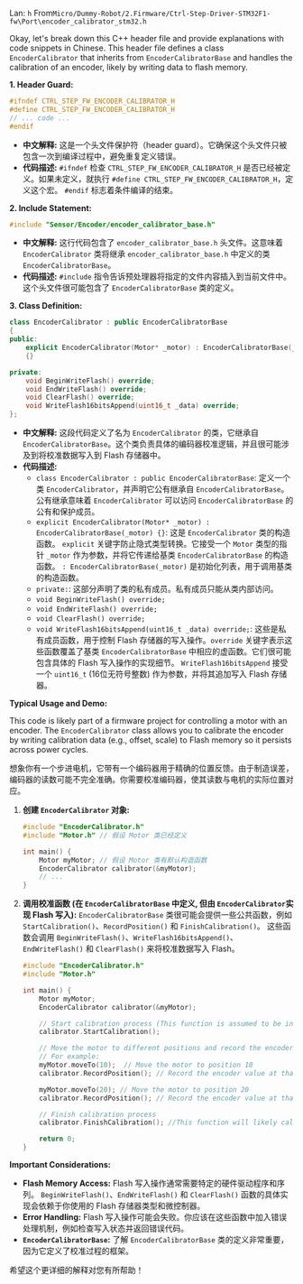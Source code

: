 Lan: `h` From`Micro/Dummy-Robot/2.Firmware/Ctrl-Step-Driver-STM32F1-fw\Port\encoder_calibrator_stm32.h`

Okay, let's break down this C++ header file and provide explanations with code snippets in Chinese. This header file defines a class `EncoderCalibrator` that inherits from `EncoderCalibratorBase` and handles the calibration of an encoder, likely by writing data to flash memory.

**1. Header Guard:**

```c++
#ifndef CTRL_STEP_FW_ENCODER_CALIBRATOR_H
#define CTRL_STEP_FW_ENCODER_CALIBRATOR_H
// ... code ...
#endif
```

*   **中文解释:**  这是一个头文件保护符（header guard）。它确保这个头文件只被包含一次到编译过程中，避免重复定义错误。
*   **代码描述:**  `#ifndef` 检查 `CTRL_STEP_FW_ENCODER_CALIBRATOR_H` 是否已经被定义。如果未定义，就执行 `#define CTRL_STEP_FW_ENCODER_CALIBRATOR_H`，定义这个宏。 `#endif` 标志着条件编译的结束。

**2. Include Statement:**

```c++
#include "Sensor/Encoder/encoder_calibrator_base.h"
```

*   **中文解释:**  这行代码包含了 `encoder_calibrator_base.h` 头文件。这意味着 `EncoderCalibrator` 类将继承 `encoder_calibrator_base.h` 中定义的类 `EncoderCalibratorBase`。
*   **代码描述:**  `#include` 指令告诉预处理器将指定的文件内容插入到当前文件中。这个头文件很可能包含了 `EncoderCalibratorBase` 类的定义。

**3. Class Definition:**

```c++
class EncoderCalibrator : public EncoderCalibratorBase
{
public:
    explicit EncoderCalibrator(Motor* _motor) : EncoderCalibratorBase(_motor)
    {}

private:
    void BeginWriteFlash() override;
    void EndWriteFlash() override;
    void ClearFlash() override;
    void WriteFlash16bitsAppend(uint16_t _data) override;
};
```

*   **中文解释:**  这段代码定义了名为 `EncoderCalibrator` 的类，它继承自 `EncoderCalibratorBase`。这个类负责具体的编码器校准逻辑，并且很可能涉及到将校准数据写入到 Flash 存储器中。
*   **代码描述:**
    *   `class EncoderCalibrator : public EncoderCalibratorBase`: 定义一个类 `EncoderCalibrator`，并声明它公有继承自 `EncoderCalibratorBase`。公有继承意味着 `EncoderCalibrator` 可以访问 `EncoderCalibratorBase` 的公有和保护成员。
    *   `explicit EncoderCalibrator(Motor* _motor) : EncoderCalibratorBase(_motor) {}`:  这是 `EncoderCalibrator` 类的构造函数。 `explicit` 关键字防止隐式类型转换。它接受一个 `Motor` 类型的指针 `_motor` 作为参数，并将它传递给基类 `EncoderCalibratorBase` 的构造函数。 `: EncoderCalibratorBase(_motor)` 是初始化列表，用于调用基类的构造函数。
    *   `private:`:  这部分声明了类的私有成员。私有成员只能从类内部访问。
    *   `void BeginWriteFlash() override;`
    *   `void EndWriteFlash() override;`
    *   `void ClearFlash() override;`
    *   `void WriteFlash16bitsAppend(uint16_t _data) override;`:  这些是私有成员函数，用于控制 Flash 存储器的写入操作。`override` 关键字表示这些函数覆盖了基类 `EncoderCalibratorBase` 中相应的虚函数。它们很可能包含具体的 Flash 写入操作的实现细节。 `WriteFlash16bitsAppend` 接受一个 `uint16_t` (16位无符号整数) 作为参数，并将其追加写入 Flash 存储器。

**Typical Usage and Demo:**

This code is likely part of a firmware project for controlling a motor with an encoder. The `EncoderCalibrator` class allows you to calibrate the encoder by writing calibration data (e.g., offset, scale) to Flash memory so it persists across power cycles.

想象你有一个步进电机，它带有一个编码器用于精确的位置反馈。由于制造误差，编码器的读数可能不完全准确。你需要校准编码器，使其读数与电机的实际位置对应。

1.  **创建 `EncoderCalibrator` 对象:**

    ```c++
    #include "EncoderCalibrator.h"
    #include "Motor.h" // 假设 Motor 类已经定义

    int main() {
        Motor myMotor; // 假设 Motor 类有默认构造函数
        EncoderCalibrator calibrator(&myMotor);
        // ...
    }
    ```

2.  **调用校准函数 (在 `EncoderCalibratorBase` 中定义, 但由 `EncoderCalibrator`实现 Flash 写入):**  `EncoderCalibratorBase` 类很可能会提供一些公共函数，例如 `StartCalibration()`、`RecordPosition()` 和 `FinishCalibration()`。 这些函数会调用 `BeginWriteFlash()`、`WriteFlash16bitsAppend()`、`EndWriteFlash()` 和 `ClearFlash()` 来将校准数据写入 Flash。

    ```c++
    #include "EncoderCalibrator.h"
    #include "Motor.h"

    int main() {
        Motor myMotor;
        EncoderCalibrator calibrator(&myMotor);

        // Start calibration process (This function is assumed to be in the base class)
        calibrator.StartCalibration();

        // Move the motor to different positions and record the encoder values
        // For example:
        myMotor.moveTo(10);  // Move the motor to position 10
        calibrator.RecordPosition(); // Record the encoder value at that position

        myMotor.moveTo(20); // Move the motor to position 20
        calibrator.RecordPosition(); // Record the encoder value at that position

        // Finish calibration process
        calibrator.FinishCalibration(); //This function will likely call EndWriteFlash(); to finalize the process.

        return 0;
    }
    ```

**Important Considerations:**

*   **Flash Memory Access:**  Flash 写入操作通常需要特定的硬件驱动程序和序列。 `BeginWriteFlash()`、`EndWriteFlash()` 和 `ClearFlash()` 函数的具体实现会依赖于你使用的 Flash 存储器类型和微控制器。
*   **Error Handling:**  Flash 写入操作可能会失败。你应该在这些函数中加入错误处理机制，例如检查写入状态并返回错误代码。
*   **`EncoderCalibratorBase`:** 了解 `EncoderCalibratorBase` 类的定义非常重要，因为它定义了校准过程的框架。

希望这个更详细的解释对您有所帮助！

